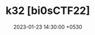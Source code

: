 ---
layout: post
title:  "k32 [bi0sCTF22]"
redirect_to: https://blog.bi0s.in/2023/01/23/Pwn/bi0sCTF22-k32/
date:   2023-01-23 14:30:00 +0530
categories: pwn kernel
---